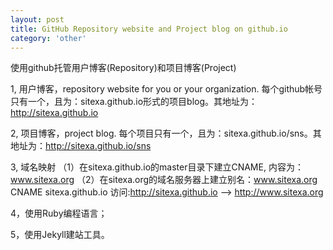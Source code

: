 ```yaml
---
layout: post
title: GitHub Repository website and Project blog on github.io
category: 'other'
---
```


使用github托管用户博客(Repository)和项目博客(Project)

1, 用户博客，repository website for you or your organization.
    每个github帐号只有一个，且为：sitexa.github.io形式的项目blog。其地址为：http://sitexa.github.io

2, 项目博客，project blog.
    每个项目只有一个，且为：sitexa.github.io/sns。其地址为：http://sitexa.github.io/sns

3, 域名映射
   （1）在sitexa.github.io的master目录下建立CNAME, 内容为：www.sitexa.org
   （2）在sitexa.org的域名服务器上建立别名：www.sitexa.org CNAME sitexa.github.io
访问:http://sitexa.github.io --> http://www.sitexa.org

4，使用Ruby编程语言；

5，使用Jekyll建站工具。